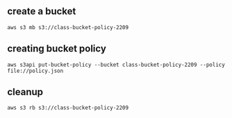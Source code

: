 ## create a bucket

```
aws s3 mb s3://class-bucket-policy-2209
```

## creating bucket policy

```
aws s3api put-bucket-policy --bucket class-bucket-policy-2209 --policy file://policy.json
```

## cleanup

```
aws s3 rb s3://class-bucket-policy-2209
```